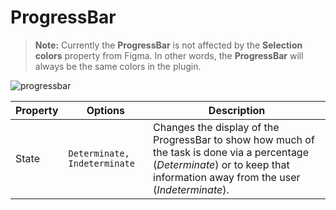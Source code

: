 # ProgressBar

> **Note:** Currently the **ProgressBar** is not affected by the **Selection colors** property from Figma. In other words, the **ProgressBar** will always be the same colors in the plugin.

![progressbar](./images/progressbar.png)

| Property | Options                      | Description                                                  |
| -------- | ---------------------------- | ------------------------------------------------------------ |
| State    | `Determinate, Indeterminate` | Changes the display of the ProgressBar to show how much of the task is done via a percentage (*Determinate*) or to keep that information away from the user (*Indeterminate*). |

